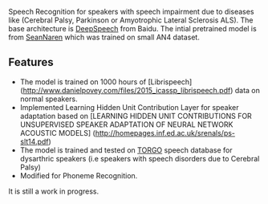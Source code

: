 Speech Recognition for speakers with speech impairment due to diseases like (Cerebral Palsy, Parkinson or Amyotrophic Lateral Sclerosis ALS). The base architecture is [DeepSpeech](http://arxiv.org/pdf/1512.02595v1.pdf) from Baidu. The intial pretrained model is from [SeanNaren](https://github.com/SeanNaren/deepspeech.torch.git) which was trained on small AN4 dataset. 

## Features
* The model is trained on 1000 hours of [Librispeech] (http://www.danielpovey.com/files/2015_icassp_librispeech.pdf) data on normal speakers.
* Implemented Learning Hidden Unit Contribution Layer for speaker adaptation based on [LEARNING HIDDEN UNIT CONTRIBUTIONS FOR UNSUPERVISED SPEAKER ADAPTATION OF NEURAL NETWORK ACOUSTIC MODELS] (http://homepages.inf.ed.ac.uk/srenals/ps-slt14.pdf)
* The model is trained and tested on [TORGO](http://dl.acm.org/citation.cfm?id=2423820) speech database for dysarthric speakers (i.e speakers with speech disorders due to Cerebral Palsy) 
* Modified for Phoneme Recognition.

It is still a work in progress.
